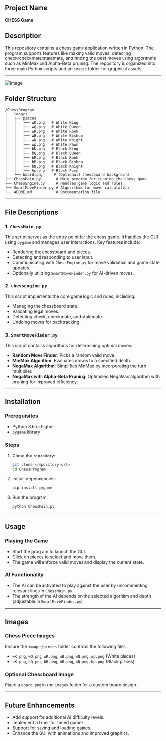 ## Project Name
**CHESS Game**

## Description

This repository contains a chess game application written in Python. The program supports features like making valid moves, detecting check/checkmate/stalemate, and finding the best moves using algorithms such as MinMax and Alpha-Beta pruning. The repository is organized into three main Python scripts and an `images` folder for graphical assets.

---
![image](https://github.com/user-attachments/assets/88794c71-dbe0-49e3-b049-223bf6f81aa5)

## Folder Structure

```
/ChessProgram
├── images
│   ├── pieces
│   │   ├── wK.png   # White King
│   │   ├── wQ.png   # White Queen
│   │   ├── wR.png   # White Rook
│   │   ├── wB.png   # White Bishop
│   │   ├── wN.png   # White Knight
│   │   ├── wp.png   # White Pawn
│   │   ├── bK.png   # Black King
│   │   ├── bQ.png   # Black Queen
│   │   ├── bR.png   # Black Rook
│   │   ├── bB.png   # Black Bishop
│   │   ├── bN.png   # Black Knight
│   │   ├── bp.png   # Black Pawn
│   └── board.png     # (Optional) Chessboard background
├── ChessMain.py       # Main program for running the chess game
├── ChessEngine.py     # Handles game logic and rules
├── SmartMoveFinder.py # Algorithms for move calculation
└── ADDME.md           # Documentation file
```

---

## File Descriptions

### 1. `ChessMain.py`

This script serves as the entry point for the chess game. It handles the GUI using `pygame` and manages user interactions. Key features include:

- Rendering the chessboard and pieces.
- Detecting and responding to user input.
- Communicating with `ChessEngine.py` for move validation and game state updates.
- Optionally utilizing `SmartMoveFinder.py` for AI-driven moves.

### 2. `ChessEngine.py`

This script implements the core game logic and rules, including:

- Managing the chessboard state.
- Validating legal moves.
- Detecting check, checkmate, and stalemate.
- Undoing moves for backtracking.

### 3. `SmartMoveFinder.py`

This script contains algorithms for determining optimal moves:

- **Random Move Finder**: Picks a random valid move.
- **MinMax Algorithm**: Evaluates moves to a specified depth.
- **NegaMax Algorithm**: Simplifies MinMax by incorporating the turn multiplier.
- **NegaMax with Alpha-Beta Pruning**: Optimized NegaMax algorithm with pruning for improved efficiency.

---

## Installation

### Prerequisites

- Python 3.6 or higher
- `pygame` library

### Steps

1. Clone the repository:
   ```bash
   git clone <repository-url>
   cd ChessProgram
   ```
2. Install dependencies:
   ```bash
   pip install pygame
   ```
3. Run the program:
   ```bash
   python ChessMain.py
   ```

---

## Usage

### Playing the Game

- Start the program to launch the GUI.
- Click on pieces to select and move them.
- The game will enforce valid moves and display the current state.

### AI Functionality

- The AI can be activated to play against the user by uncommenting relevant lines in `ChessMain.py`.
- The strength of the AI depends on the selected algorithm and depth (adjustable in `SmartMoveFinder.py`).

---

## Images

### Chess Piece Images

Ensure the `images/pieces` folder contains the following files:

- `wK.png`, `wQ.png`, `wR.png`, `wB.png`, `wN.png`, `wp.png` (White pieces)
- `bK.png`, `bQ.png`, `bR.png`, `bB.png`, `bN.png`, `bp.png` (Black pieces)

### Optional Chessboard Image

Place a `board.png` in the `images` folder for a custom board design.

---

## Future Enhancements

- Add support for additional AI difficulty levels.
- Implement a timer for timed games.
- Support for saving and loading games.
- Enhance the GUI with animations and improved graphics.
